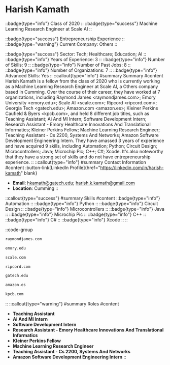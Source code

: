 # Harish Kamath
::badge{type="info"}
Class of 2020
::
::badge{type="success"}
Machine Learning Research Engineer at Scale AI
::

::badge{type="success"}
Entrepreneurship Experience
::
::badge{type="warning"}
Current Company: Others
::

::badge{type="success"}
Sector: Tech; Healthcare; Education; AI
::
::badge{type="info"}
Years of Experience: 3
::
::badge{type="info"}
Number of Skills: 9
::
::badge{type="info"}
Number of Past Jobs: 8
::
::badge{type="info"}
Number of Organizations: 7
::
::badge{type="info"}
Advanced Skills: Yes
::
::callout{type="info"}
#summary
Summary
#content
Harish Kamath is a fellow from the class of 2020 who is currently working as a Machine Learning Research Engineer at Scale AI, a Others company based in Cumming. Over the course of their career, they have worked at 7 organizations, including Raymond James <raymondjames.com>; Emory University <emory.edu>; Scale AI <scale.com>; Ripcord <ripcord.com>; Georgia Tech <gatech.edu>; Amazon.com <amazon.es>; Kleiner Perkins Caufield & Byers <kpcb.com>, and held 8 different job titles, such as Teaching Assistant; Ai And Ml Intern; Software Development Intern; Research Assistant - Emory Healthcare Innovations And Translational Informatics; Kleiner Perkins Fellow; Machine Learning Research Engineer; Teaching Assistant - Cs 2200, Systems And Networks; Amazon Software Development Engineering Intern. They have amassed 3 years of experience and have acquired 9 skills, including Automation; Python; Circuit Design; Microcontrollers; Java; Microchip Pic; C++; C#; Xcode. It's also noteworthy that they have a strong set of skills and do not have entrepreneurship experience.
::
::callout{type="info"}
#summary
Contact Information
#content
:button-link[LinkedIn Profile]{href="https://linkedin.com/in/harish-kamath" blank}
- **Email**: hkamath@gatech.edu; harish.k.kamath@gmail.com
- **Location**: Cumming
::

::callout{type="success"}
#summary
Skills
#content
::badge{type="info"}
Automation
::
::badge{type="info"}
Python
::
::badge{type="info"}
Circuit Design
::
::badge{type="info"}
Microcontrollers
::
::badge{type="info"}
Java
::
::badge{type="info"}
Microchip Pic
::
::badge{type="info"}
C++
::
::badge{type="info"}
C#
::
::badge{type="info"}
Xcode
::
::

::code-group
```bash [Raymond James]
raymondjames.com
```
```bash [Emory University]
emory.edu
```
```bash [Scale AI]
scale.com
```
```bash [Ripcord]
ripcord.com
```
```bash [Georgia Tech]
gatech.edu
```
```bash [Amazon.com]
amazon.es
```
```bash [Kleiner Perkins Caufield & Byers]
kpcb.com
```
::
::callout{type="warning"}
#summary
Roles
#content
- **Teaching Assistant**
- **Ai And Ml Intern**
- **Software Development Intern**
- **Research Assistant - Emory Healthcare Innovations And Translational Informatics**
- **Kleiner Perkins Fellow**
- **Machine Learning Research Engineer**
- **Teaching Assistant - Cs 2200, Systems And Networks**
- **Amazon Software Development Engineering Intern**
::

